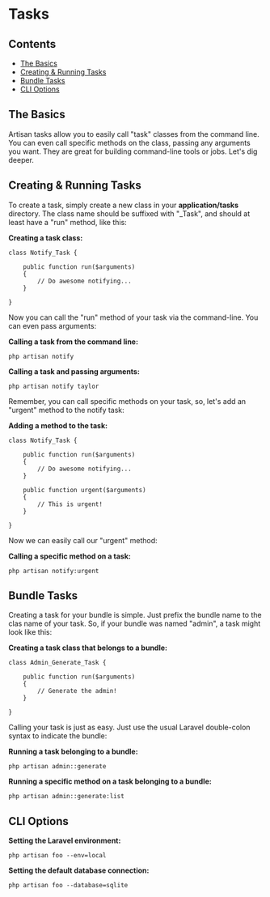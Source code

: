 # Tasks

## Contents

- [The Basics](#the-basics)
- [Creating & Running Tasks](#creating-tasks)
- [Bundle Tasks](#bundle-tasks)
- [CLI Options](#cli-options)

<a name="the-basics"></a>
## The Basics

Artisan tasks allow you to easily call "task" classes from the command line. You can even call specific methods on the class, passing any arguments you want. They are great for building command-line tools or jobs. Let's dig deeper.

<a name="creating-tasks"></a>
## Creating & Running Tasks

To create a task, simply create a new class in your **application/tasks** directory. The class name should be suffixed with "_Task", and should at least have a "run" method, like this:

**Creating a task class:**

	class Notify_Task {

		public function run($arguments)
		{
			// Do awesome notifying...
		}

	}

Now you can call the "run" method of your task via the command-line. You can even pass arguments:

**Calling a task from the command line:**

	php artisan notify

**Calling a task and passing arguments:**

	php artisan notify taylor

Remember, you can call specific methods on your task, so, let's add an "urgent" method to the notify task:

**Adding a method to the task:**

	class Notify_Task {

		public function run($arguments)
		{
			// Do awesome notifying...
		}

		public function urgent($arguments)
		{
			// This is urgent!
		}

	}

Now we can easily call our "urgent" method:

**Calling a specific method on a task:**

	php artisan notify:urgent

<a name="bundle-tasks"></a>
## Bundle Tasks

Creating a task for your bundle is simple. Just prefix the bundle name to the clas name of your task. So, if your bundle was named "admin", a task might look like this:

**Creating a task class that belongs to a bundle:**

	class Admin_Generate_Task {

		public function run($arguments)
		{
			// Generate the admin!
		}

	}

Calling your task is just as easy. Just use the usual Laravel double-colon syntax to indicate the bundle:

**Running a task belonging to a bundle:**

	php artisan admin::generate

**Running a specific method on a task belonging to a bundle:**

	php artisan admin::generate:list

<a name="cli-options"></a>
## CLI Options

**Setting the Laravel environment:**

	php artisan foo --env=local

**Setting the default database connection:**

	php artisan foo --database=sqlite